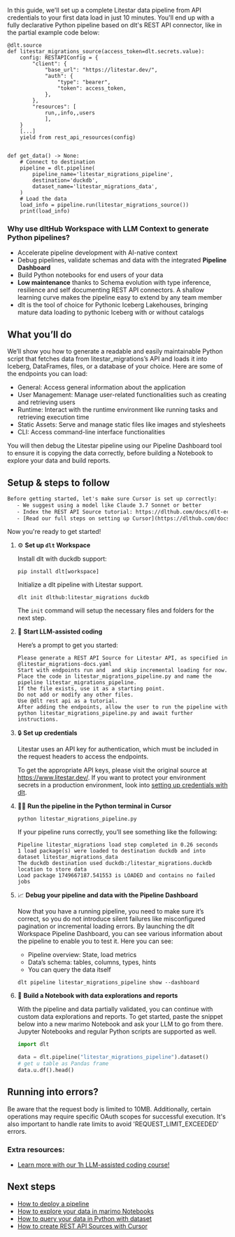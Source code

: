 In this guide, we'll set up a complete Litestar data pipeline from API credentials to your first data load in just 10 minutes. You'll end up with a fully declarative Python pipeline based on dlt's REST API connector, like in the partial example code below:

```python-outcome
@dlt.source
def litestar_migrations_source(access_token=dlt.secrets.value):
    config: RESTAPIConfig = {
        "client": {
            "base_url": "https://litestar.dev/",
            "auth": {
                "type": "bearer",
                "token": access_token,
            },
        },
        "resources": [
            run,,info,,users
            ],
    }
    [...]
    yield from rest_api_resources(config)


def get_data() -> None:
    # Connect to destination
    pipeline = dlt.pipeline(
        pipeline_name='litestar_migrations_pipeline',
        destination='duckdb',
        dataset_name='litestar_migrations_data', 
    )
    # Load the data
    load_info = pipeline.run(litestar_migrations_source())
    print(load_info) 
```

### Why use dltHub Workspace with LLM Context to generate Python pipelines?

- Accelerate pipeline development with AI-native context
- Debug pipelines, validate schemas and data with the integrated **Pipeline Dashboard**
- Build Python notebooks for end users of your data
- **Low maintenance** thanks to Schema evolution with type inference, resilience and self documenting REST API connectors. A shallow learning curve makes the pipeline easy to extend by any team member
- dlt is the tool of choice for Pythonic Iceberg Lakehouses, bringing mature data loading to pythonic Iceberg with or without catalogs

## What you’ll do

We’ll show you how to generate a readable and easily maintainable Python script that fetches data from litestar_migrations’s API and loads it into Iceberg, DataFrames, files, or a database of your choice. Here are some of the endpoints you can load:

- General: Access general information about the application
- User Management: Manage user-related functionalities such as creating and retrieving users
- Runtime: Interact with the runtime environment like running tasks and retrieving execution time
- Static Assets: Serve and manage static files like images and stylesheets
- CLI: Access command-line interface functionalities

You will then debug the Litestar pipeline using our Pipeline Dashboard tool to ensure it is copying the data correctly, before building a Notebook to explore your data and build reports.

## Setup & steps to follow

```default
Before getting started, let's make sure Cursor is set up correctly:
   - We suggest using a model like Claude 3.7 Sonnet or better
   - Index the REST API Source tutorial: https://dlthub.com/docs/dlt-ecosystem/verified-sources/rest_api/ and add it to context as **@dlt rest api**
   - [Read our full steps on setting up Cursor](https://dlthub.com/docs/dlt-ecosystem/llm-tooling/cursor-restapi#23-configuring-cursor-with-documentation)
```

Now you're ready to get started!

1. ⚙️ **Set up `dlt` Workspace**
    
    Install dlt with duckdb support:
    ```shell
    pip install dlt[workspace]
    ```

    Initialize a dlt pipeline with Litestar support.
    ```shell
    dlt init dlthub:litestar_migrations duckdb
    ```

    The `init` command will setup the necessary files and folders for the next step.
    
2. 🤠 **Start LLM-assisted coding**
    
    Here’s a prompt to get you started:
    
    ```prompt
    Please generate a REST API Source for Litestar API, as specified in @litestar_migrations-docs.yaml 
    Start with endpoints run and  and skip incremental loading for now. 
    Place the code in litestar_migrations_pipeline.py and name the pipeline litestar_migrations_pipeline. 
    If the file exists, use it as a starting point. 
    Do not add or modify any other files. 
    Use @dlt rest api as a tutorial. 
    After adding the endpoints, allow the user to run the pipeline with python litestar_migrations_pipeline.py and await further instructions.
    ```

    
3. 🔒 **Set up credentials** 
    
    Litestar uses an API key for authentication, which must be included in the request headers to access the endpoints.
    
    To get the appropriate API keys, please visit the original source at https://www.litestar.dev/.
    If you want to protect your environment secrets in a production environment, look into [setting up credentials with dlt](https://dlthub.com/docs/walkthroughs/add_credentials).
    
4. 🏃‍♀️ **Run the pipeline in the Python terminal in Cursor**
    
    ```shell
    python litestar_migrations_pipeline.py
    ```
    
    If your pipeline runs correctly, you’ll see something like the following:
    
    ```shell
    Pipeline litestar_migrations load step completed in 0.26 seconds
    1 load package(s) were loaded to destination duckdb and into dataset litestar_migrations_data
    The duckdb destination used duckdb:/litestar_migrations.duckdb location to store data
    Load package 1749667187.541553 is LOADED and contains no failed jobs
    ```
    
5. 📈 **Debug your pipeline and data with the Pipeline Dashboard**

    Now that you have a running pipeline, you need to make sure it’s correct, so you do not introduce silent failures like misconfigured pagination or incremental loading errors. By launching the dlt Workspace Pipeline Dashboard, you can see various information about the pipeline to enable you to test it. Here you can see:
    - Pipeline overview: State, load metrics
    - Data’s schema: tables, columns, types, hints
    - You can query the data itself
    
    ```shell
    dlt pipeline litestar_migrations_pipeline show --dashboard
    ```
    
6. 🐍 **Build a Notebook with data explorations and reports**

    With the pipeline and data partially validated, you can continue with custom data explorations and reports. To get started, paste the snippet below into a new marimo Notebook and ask your LLM to go from there. Jupyter Notebooks and regular Python scripts are supported as well.

    
    ```python
    import dlt

   data = dlt.pipeline("litestar_migrations_pipeline").dataset()
   # get u table as Pandas frame
   data.u.df().head()
    ```

## Running into errors?

Be aware that the request body is limited to 10MB. Additionally, certain operations may require specific OAuth scopes for successful execution. It's also important to handle rate limits to avoid 'REQUEST_LIMIT_EXCEEDED' errors.

### Extra resources:

- [Learn more with our 1h LLM-assisted coding course!](https://www.youtube.com/watch?v=GGid70rnJuM)

## Next steps

- [How to deploy a pipeline](https://dlthub.com/docs/walkthroughs/deploy-a-pipeline)
- [How to explore your data in marimo Notebooks](https://dlthub.com/docs/general-usage/dataset-access/marimo)
- [How to query your data in Python with dataset](https://dlthub.com/docs/general-usage/dataset-access/dataset)
- [How to create REST API Sources with Cursor](https://dlthub.com/docs/dlt-ecosystem/llm-tooling/cursor-restapi)